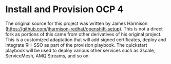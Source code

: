 # Install and Provision OCP 4

The original source for this project was written by James Harmison (https://github.com/jharmison-redhat/openshift-setup). This is not a direct fork as portions of this came from other derivatives of his original project. This is a customized adaptation that will add signed certificates, deploy and integrate RH-SSO as part of the provision playbook. The quickstart playbook will be used to deploy various other services such as 3scale, ServiceMesh, AMQ Streams, and so on.
